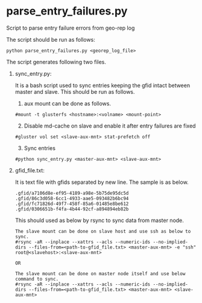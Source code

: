 # parse_entry_failures.py
Script to parse entry failure errors from geo-rep log


The script should be run as follows:

    python parse_entry_failures.py <georep_log_file>

The script generates following two files.

1. sync_entry.py:

    It is a bash script used to sync entries keeping
    the gfid intact between master and slave. This
    should be run as follows.

    1. aux mount can be done as follows.

    ```
    #mount -t glusterfs <hostname>:<volname> <mount-point>
    ```

    2. Disable md-cache on slave and enable it after entry failures are fixed
    ```
    #gluster vol set <slave-aux-mnt> stat-prefetch off
    ```

    3. Sync entries
    ```
    #python sync_entry.py <master-aux-mnt> <slave-aux-mnt>
    ```

2. gfid_file.txt:

    It is text file with gfids separated by new line.
    The sample is as below.

    ```
    .gfid/a7106d8e-ef95-4189-a98e-5b75de95dc5d
    .gfid/86c3d058-6cc1-4933-aae5-093482b6bc94
    .gfid/fc71826d-49f7-458f-85a6-01485e8be612
    .gfid/0306651b-f4fa-4b44-92cf-a894894eb82b
     ```
     
     This should used as below by rsync to sync data from master node.
     
     ```
     The slave mount can be done on slave host and use ssh as below to sync.
     #rsync -aR --inplace --xattrs --acls --numeric-ids --no-implied-dirs --files-from=<path-to-gfid_file.txt> <master-aux-mnt> -e "ssh" root@<slavehost>:<slave-aux-mnt>
     
     OR
     
     The slave mount can be done on master node itself and use below command to sync.
     #rsync -aR --inplace --xattrs --acls --numeric-ids --no-implied-dirs --files-from=<path-to-gfid_file.txt> <master-aux-mnt> <slave-aux-mnt>
     ```
